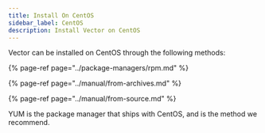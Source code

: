 ```yaml
---
title: Install On CentOS
sidebar_label: CentOS
description: Install Vector on CentOS
---
```


Vector can be installed on CentOS through the following methods:

{% page-ref page="../package-managers/rpm.md" %}

{% page-ref page="../manual/from-archives.md" %}

{% page-ref page="../manual/from-source.md" %}

YUM is the package manager that ships with CentOS, and is the method we
recommend.



